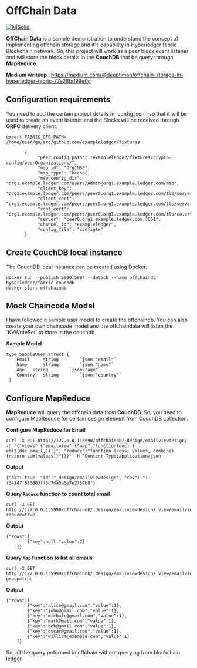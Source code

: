 <h1>OffChain Data</h1>
<p><a href="https://www.hyperledger.org/projects/fabric"><img src="https://www.hyperledger.org/wp-content/uploads/2016/09/logo_hl_new.png" alt="N|Solid"></a></p>
<p><b>OffChain Data</b> is a sample demonstration to understand the concept of implementing offchain storage and it's capability in Hyperledger fabric Blockchain network.
 So, this project will work as a peer block event listener and will store the block details in the <b>CouchDB</b> that be query through <b>MapReduce</b>.</p>
 <p><b>Medium writeup : </b><a href="https://medium.com/@deeptiman/offchain-storage-in-hyperledger-fabric-77e28bd99e0c">https://medium.com/@deeptiman/offchain-storage-in-hyperledger-fabric-77e28bd99e0c</a>

 
 <h2>Configuration requirements</h2>
 <p>You need to add the certain project details in `config.json`, so that it will be used to create an event listener and the Blocks will be received through <b>GRPC</b> delivery
client. </p>

````````````````````````````````````````````````````````````````````````````````````````````````````````````
export FABRIC_CFG_PATH= /home/user/go/src/github.com/exampleledger/fixtures
````````````````````````````````````````````````````````````````````````````````````````````````````````````

````````````````````````````````````````````````````````````````````````````````````````````````````````````
       {
            "peer_config_path": "exampleledger/fixtures/crypto-config/peerOrganizations/",
            "msp_id": "Org1MSP",
            "msp_type": "bccsp",    
            "msp_config_dir": "org1.example.ledger.com/users/Admin@org1.example.ledger.com/msp",
            "client_key": "org1.example.ledger.com/peers/peer0.org1.example.ledger.com/tls/server.key",
            "client_cert": "org1.example.ledger.com/peers/peer0.org1.example.ledger.com/tls/server.crt",
            "root_cert": "org1.example.ledger.com/peers/peer0.org1.example.ledger.com/tls/ca.crt",
            "server": "peer0.org1.example.ledger.com:7051",
            "channel_id": "exampleledger",
            "config_file": "configtx"
       }
`````````````````````````````````````````````````````````````````````````````````````````````````````````````````

<h2>Create CouchDB local instance </h2>

The CouchDB local instance can be created using Docker.
```````````````````````````````````````````````````````````````````````````````````````````````````````````````
docker run --publish 5990:5984 --detach --name offchaindb hyperledger/fabric-couchdb
docker start offchaindb
`````````````````````````````````````````````````````````````````````````````````````````````````````````````````

<h2> Mock Chaincode Model</h2>
I have followed a sample user model to create the offchaindb. You can also create your own chaincode model and the offchaindata
will listen the `KVWriteSet` to store in the couchdb.

<b>Sample Model</b>
``````````````````````````````````````````````````````````````````````````````````````````````````````````````````
type SampleUser struct {
	Email 	  string 		`json:"email"`	
	Name 	  string 		`json:"name"`
	Age	  string		`json:"age"`
	Country   string		`json:"country"`
 }
``````````````````````````````````````````````````````````````````````````````````````````````````````````````````

<h2>Configure MapReduce</h2>

<p><b>MapReduce</b> will query the offchain data from <b>CouchDB</b>. So, you need to configure MapReduce for certain design element from CouchDB collection.</p>

<b>Configure MapReduce for Email</b>
````````````````````````````````````````````````````````````````````````````````````````````````````````````````
curl -X PUT http://127.0.0.1:5990/offchaindb/_design/emailviewdesign/ -d '{"views":{"emailview":{"map":"function(doc) { emit(doc.email,1);}", "reduce":"function (keys, values, combine) {return sum(values)}"}}}' -H 'Content-Type:application/json'
````````````````````````````````````````````````````````````````````````````````````````````````````````````````
<b>Output</b>
````````````````````````````````````````````````````````````````````````````````````````````````````````````````
{"ok": true, "id":"_design/emailviewdesign", "rev": "1-f34147f686003ff5c7da5a5e7e2759b8"}
````````````````````````````````````````````````````````````````````````````````````````````````````````````````

<b>Query `Reduce` function to count total email</b>
```````````````````````````````````````````````````````````````````````````````````````````````````````````````
curl -X GET http://127.0.0.1:5990/offchaindb/_design/emailviewdesign/_view/emailview?reduce=true
```````````````````````````````````````````````````````````````````````````````````````````````````````````````
<b>Output</b> 
```````````````````````````````````````````````````````````````````````````````````````````````````````````````
{"rows":[
		{"key":null,"value":7}
	]}
```````````````````````````````````````````````````````````````````````````````````````````````````````````````

<b>Query `Map` function to list all emails</b>
```````````````````````````````````````````````````````````````````````````````````````````````````````````````
curl -X GET http://127.0.0.1:5990/offchaindb/_design/emailviewdesign/_view/emailview?group=true
```````````````````````````````````````````````````````````````````````````````````````````````````````````````
<b>Output</b>
```````````````````````````````````````````````````````````````````````````````````````````````````````````````
{"rows":[
		{"key":"alice@gmail.com","value":1},
		{"key":"john@gmail.com","value":1},
		{"key":"michale@gmail.com","value":1},
		{"key":"mark@mail.com","value":1},
		{"key":"bob@gmail.com","value":1},
		{"key":"oscar@gmail.com","value":1},
		{"key":"william@example.com","value":1}
	]}
```````````````````````````````````````````````````````````````````````````````````````````````````````````````

So, all the query peformed in offchain without querying from blockchain ledger.

